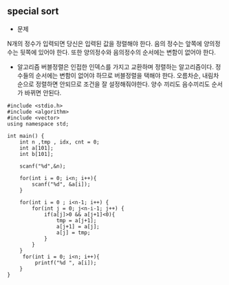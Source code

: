 ## special sort

* 문제 

N개의 정수가 입력되면 당신은 입력된 값을 정렬해야 한다.
음의 정수는 앞쪽에 양의정수는 뒷쪽에 있어야 한다. 또한 양의정수와 음의정수의 순서에는 변함이 없어야 한다.

* 알고리즘
버블정렬은 인접한 인덱스를 가지고 교환하며 정렬하는 알고리즘이다. 정수들의 순서에는 변함이 없어야 하므로
버블정렬을 택해야 한다.
오름차순, 내림차순으로 정렬하면 안되므로 조건을 잘 설정해줘야한다. 
양수 끼리도 음수끼리도 순서가 바뀌면 안된다. 

```
#include <stdio.h>
#include <algorithm>
#include <vector>
using namespace std;

int main() { 
    int n ,tmp , idx, cnt = 0;
    int a[101];
    int b[101];

    scanf("%d",&n);

    for(int i = 0; i<n; i++){ 
        scanf("%d", &a[i]);
    }

    for(int i = 0 ; i<n-1; i++) { 
        for(int j = 0; j<n-i-1; j++) {
            if(a[j]>0 && a[j+1]<0){
                tmp = a[j+1];
                a[j+1] = a[j];
                a[j] = tmp;
            }            
        }
    }
     for(int i = 0; i<n; i++){ 
         printf("%d ", a[i]);
    }
}
```